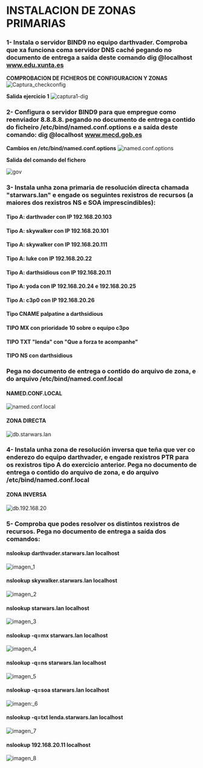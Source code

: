 # INSTALACION DE ZONAS PRIMARIAS

### 1- Instala o servidor BIND9 no equipo darthvader. Comproba que xa funciona coma servidor DNS caché pegando no documento de entrega a saída deste comando dig @localhost www.edu.xunta.es

**COMPROBACION DE FICHEROS DE CONFIGURACION Y ZONAS**
![Captura_checkconfig](checkconf_checkzone.png)

**Salida ejercicio 1**
![captura1-dig](dig-xunta.edu2.png)

### 2- Configura o servidor BIND9 para que empregue como reenviador 8.8.8.8. pegando no documento de entrega contido do ficheiro /etc/bind/named.conf.options e a saída deste comando: dig @localhost www.mecd.gob.es 

**Cambios en /etc/bind/named.conf.options**
![named.conf.options](named.conf.options.png)

**Salida del comando del fichero**

![gov](gov.png)

### 3- Instala unha zona primaria de resolución directa chamada "starwars.lan" e engade os seguintes rexistros de recursos (a maiores dos rexistros NS e SOA imprescindibles):

####   Tipo A: darthvader con IP 192.168.20.103
####     Tipo A: skywalker con IP 192.168.20.101
####     Tipo A: skywalker con IP 192.168.20.111
####     Tipo A: luke con IP 192.168.20.22
####     Tipo A: darthsidious con IP 192.168.20.11
####     Tipo A: yoda con IP 192.168.20.24 e 192.168.20.25
####     Tipo A: c3p0 con IP 192.168.20.26
####     Tipo CNAME palpatine a darthsidious
####     TIPO MX con prioridade 10 sobre o equipo c3po
####     TIPO TXT "lenda" con "Que a forza te acompanhe"
####     TIPO NS con darthsidious

###  Pega no documento de entrega o contido do arquivo de zona, e do arquivo /etc/bind/named.conf.local

#### NAMED.CONF.LOCAL
![named.conf.local](named.conf.local.png)

#### ZONA DIRECTA
![db.starwars.lan](db.starwars.lan.png)

### 4- Instala unha zona de resolución inversa que teña que ver co enderezo do equipo darthvader, e engade rexistros PTR para os rexistros tipo A do exercicio anterior. Pega no documento de entrega o contido do arquivo de zona, e do arquivo /etc/bind/named.conf.local

#### ZONA INVERSA
![db.192.168.20](db.192.168.20.png)

### 5-     Comproba que podes resolver os distintos rexistros de recursos. Pega no documento de entrega a saída dos comandos:

#### nslookup darthvader.starwars.lan localhost
![imagen_1](nslookup_darthvader.starwars.lan.png)

#### nslookup skywalker.starwars.lan localhost
![imagen_2](nslookup_skywalker.starwars.lan.png)

#### nslookup starwars.lan localhost
![imagen_3](nslookup_starwars.lan.png)

#### nslookup -q=mx starwars.lan localhost
![imagen_4](nslookup-q=mx_starwars.lan.png)

#### nslookup -q=ns starwars.lan localhost
![imagen_5](nslookup-q=ns_starwars.lan.png)

#### nslookup -q=soa starwars.lan localhost
![imagen:_6](nslookup-q=soa_starwars.lan.png)

#### nslookup -q=txt lenda.starwars.lan localhost
![imagen_7](nslookup-q=txt_lenda.starwars.lan.png)

#### nslookup 192.168.20.11 localhost
![imagen_8](nslookup_192.168.20.11.png)






